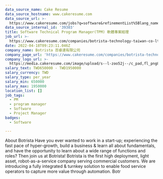 ```yaml
---
data_source_name: Cake Resume
data_source_hostname: www.cakeresume.com
data_source_url: >-
  https://www.cakeresume.com/jobs?q=software&refinementList%5Blang_name%5D%5B0%5D=English&refinementList%5Bsalary_type%5D=per_year&range%5Bsalary_range%5D%5Bmin%5D=1000000&page=2
data_source_internal_id: '39303'
title: Software Technical Program Manager(TPM) 軟體專案經理
job_url: >-
  https://www.cakeresume.com/companies/botrista-technology-taiwan-co-ltd/jobs/software-technical-program-manager-pm
date: 2022-04-18T09:23:11.046Z
company_name: Botrista 百睿達有限公司
company_page_url: 'https://www.cakeresume.com/companies/botrista-technology-taiwan-co-ltd'
company_logo_url: >-
  https://media.cakeresume.com/image/upload/s--l-zoo52j--/c_pad,fl_png8,h_200,w_200/v1652347799/i1jshlwi6nf5qhbzeguz.png
salary_text: TWD650000 - TWD1950000
salary_currency: TWD
salary_type: per_year
salary_min: 650000
salary_max: 1950000
location_list: []
job_tags:
  - PM
  - program manager
  - Software
  - Project Manager
badges:
  - Software

---
```


About Botrista Have you ever wanted to work in a start-up; experiencing the fast pace of hyper-growth, build a business & learn all about fundamentals, and have the opportunity to learn about a wide range of functions and roles? Then join us at Botrista! Botrista is the first high deployment, light asset, robot-as-a-service company serving commercial customers. We are introducing a fully integrated & turnkey solution to enable food service operators to capture more value through automation. Botr
